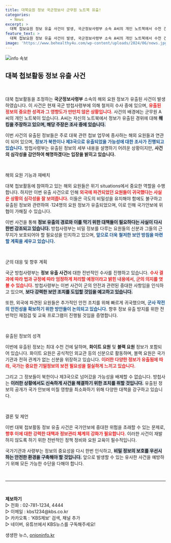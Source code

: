 ```yaml
---
title: 대북요원 정보 국군정보사 군무원 노트북 유출!
categories:
  - News
excerpt: >
  대북 첩보요원 정보 유출 사건이 발생, 국군정보사령부 소속 A씨의 개인 노트북에서 수천 건의 민감 정보가 유출됐다. 방첩사가 수사 중이며, 북한 관련 정보가 포함된 정황이 포착됐다. 이는 외교관 신분의 화이트 요원과 위장 신분의 블랙 요원 정보도 포함되어 긴장감을 조성하고 있다.
feature_text: >
  대북 첩보요원 정보 유출 사건이 발생, 국군정보사령부 소속 A씨의 개인 노트북에서 수천 건의 민감 정보가 유출됐다. 방첩사가 수사 중이며, 북한 관련 정보가 포함된 정황이 포착됐다. 이는 외교관 신분의 화이트 요원과 위장 신분의 블랙 요원 정보도 포함되어 긴장감을 조성하고 있다.
image: 'https://www.behealthy4u.com/wp-content/uploads/2024/06/news.jpg'
---
```


<p><img src="https://www.behealthy4u.com/wp-content/uploads/2024/06/news.jpg" alt="info 속보" /></p>

<h2 data-ke-size="size26">대북 첩보활동 정보 유출 사건</h2>

<p data-ke-size="size16">&nbsp;</p>

<p>대북 첩보활동을 조정하는 <b>국군정보사령부</b> 소속의 해외 요원 정보가 유출된 사건이 발생하였습니다. 이 사건은 현재 국군 방첩사령부에 의해 철저히 수사 중에 있으며, <b><span style="color: #ee2323;">유출된 정보의 중요한 성격과 그 영향도가 만만치 않은 상황입니다.</span></b> 사건의 배경에는 군무원 A씨의 개인 노트북이 있습니다. A씨는 자신의 노트북에서 정보가 유출된 경위에 대해 <b><span style="background-color: #21538527;">해킹을 주장하고 있으며, 해당 주장은 조사 중에 있습니다.</span></b> </p>

<p>이번 사건의 유출된 정보들은 주로 대북 관련 첩보 업무에 종사하는 해외 요원들과 연관이 되어 있으며, <b><span style="color: #1a5490;">정보가 북한이나 제3국으로 유출되었을 가능성에 대한 조사가 진행되고 있습니다.</span></b> 방첩사령부는 유출된 정보의 세부 내용을 설명하기 어려운 상황이지만, <b>사건의 심각성을 감안하여 해명하겠다는 입장을 밝히고 있습니다.</b></p>

<p data-ke-size="size16">&nbsp;</p>

<p>해외 요원 기능과 재배치</p>

<p>대북 첩보활동에 참여하고 있는 해외 요원들은 위기 situations에서 중요한 역할을 수행합니다. 하지만 이번 유출 사건으로 인해 <b><span style="color: #ee2323;">외국에 파견되었던 요원들이 귀국했다는 사실은 상황의 심각성을 잘 보여줍니다.</span></b> 이들은 극도의 비밀성을 유지해야 함에도 불구하고 유출된 정보와 관련하여 ∙124명의 요원 정보가 유출되었으며, 이로 인해 국가안보에 위협이 가해질 수 있습니다. </p>

<p>이번 사건을 통해 <b><span style="background-color: #21538527;">정보 유출의 경로와 이를 막기 위한 대책들이 필요하다는 사실이 다시 한번 강조되고 있습니다.</span></b> 방첩사령부는 비밀 정보를 다루는 요원들의 신분과 그들의 근무지가 보호되어야 할 필요성을 인지하고 있으며, <b><span style="color: #1a5490;">앞으로 더욱 철저한 보안 방침을 마련할 계획을 세우고 있습니다.</span></b></p>

<p data-ke-size="size16">&nbsp;</p>

<p>군의 대응 및 향후 계획</p>

<p>국군 방첩사령부는 <b>정보 유출 사건</b>에 대한 전반적인 수사를 진행하고 있습니다. <b><span style="color: #ee2323;">수사 결과에 따라 법과 규정에 따라 엄정하게 처리할 예정이라고 밝힌 내용에서, 군의 의지를 엿볼 수 있습니다.</span></b> 방첩사령부는 이번 사건이 군의 안전과 관련된 중대한 사항임을 인식하고 있으며, <b><span style="background-color: #21538527;">보다 강력한 보안 조치를 도입할 것임을 예고하고 있습니다.</span></b></p>

<p>또한, 외국에 파견된 요원들은 추가적인 안전 조치를 위해 빠르게 귀국했으며, <b><span style="color: #1a5490;">군사 작전의 안전성을 확보하기 위한 방안들이 논의되고 있습니다.</span></b> 향후 정보 유출 방지를 위한 전반적인 재점검 및 교육 프로그램이 진행될 것임을 증명합니다.</p>

<p data-ke-size="size16">&nbsp;</p>

<p>유출된 정보의 성격</p>

<p>이번에 유출된 정보는 최대 수천 건에 달하며, <b>화이트 요원</b> 및 <b>블랙 요원</b> 정보가 포함되어 있습니다. 화이트 요원은 공식적인 외교관 등의 신분으로 활동하며, 블랙 요원은 국가 기관과 전혀 관계가 없는 신분을 위장하고 있습니다. <b><span style="color: #ee2323;">이러한 다양한 정보가 유출됨에 따라, 국가는 중요한 기밀정보의 보전 필요성을 절실하게 느끼고 있습니다.</span></b></p>

<p>그리고 그 정보들이 북한이나 제3국으로 넘어갔을 가능성을 배제할 수 없습니다. 방첩사는 <b><span style="background-color: #21538527;">이러한 상황에서도 신속하게 사건을 해결하기 위한 조치를 취할 것입니다.</span></b> 유출된 정보의 공개가 국가 안보에 미칠 영향을 최소화하기 위해 다양한 대책을 강구하고 있습니다.</p>

<p data-ke-size="size16">&nbsp;</p>

<p>결론 및 제언</p>

<p>이번 대북 첩보활동 정보 유출 사건은 국가안보에 중대한 위험을 초래할 수 있는 문제로, <b><span style="color: #ee2323;">향후 이에 대한 강력한 대책과 정보관리 체계의 강화가 필요합니다.</span></b> 이러한 사건이 재발하지 않도록 하기 위한 전반적인 정책 정비와 요원 교육이 필수적입니다. </p>

<p>국가기관과 사령부는 정보의 중요성을 다시 한번 인식하고, <b><span style="background-color: #21538527;">비밀 정보의 보호를 우선시하는 안전한 환경을 구축해야 할 것입니다.</span></b> 앞으로 발생할 수 있는 유사한 사건을 예방하기 위해 모든 가능한 수단을 다해야 합니다.</p>

<p data-ke-size="size16">&nbsp;</p>

<hr>

<p data-ke-size="size16">&nbsp;</p>

<p><b>제보하기</b><br />
▷ 전화 : 02-781-1234, 4444<br />
▷ 이메일 : kbs1234@kbs.co.kr<br />
▷ 카카오톡 : 'KBS제보' 검색, 채널 추가<br />
▷ 네이버, 유튜브에서 KBS뉴스를 구독해주세요!  </p>
생생한 뉴스, <a href="https://onioninfo.kr" rel="dofollow">onioninfo.kr</a>



